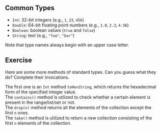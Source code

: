 ## Common Types

- `Int`: 32-bit integers (e.g., `1`, `23`, `456`)
- `Double`: 64-bit floating point numbers (e.g., `1.0`, `2.3`, `4.56`)
- `Boolean`: boolean values (`true` and `false`)
- `String`: text (e.g., `"foo"`, `"bar"`)

Note that type names always begin with an upper case letter.

## Exercise

Here are some more methods of standard types. Can you guess what they do?
Complete their invocations.

<div class="hint">The first one is an <code>Int</code> method <code>toHexString</code>, which returns 
the hexadecimal form of the specified integer value.</div>
<div class="hint">The <code>contains()</code> method is utilized to check whether a certain element is present in the range/list/set or not.</div>
<div class="hint">The <code>drop(n)</code> method returns all the elements of the collection except the first <code>n</code> ones.</div>
<div class="hint">The <code>take()</code> method is utilized to return a new collection consisting of the first <code>n</code> elements of the collection.</div>

